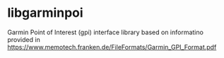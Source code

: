 # libgarminpoi
Garmin Point of Interest (gpi) interface library based on informatino provided in https://www.memotech.franken.de/FileFormats/Garmin_GPI_Format.pdf
